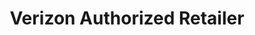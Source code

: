 ---
title: "Verizon Authorized Retailer"
url: /bastrop/verizon-authorized-retailer/
shop: mobile phone
---